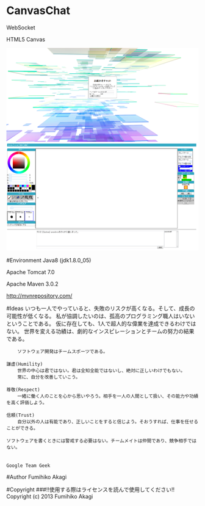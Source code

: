 # CanvasChat
WebSocket

HTML5 Canvas

<img src="./Raw/images/index.png" alt="index">

<img src="./Raw/images/chat.png" alt="chat">

#Environment
Java8 (jdk1.8.0_05)

Apache Tomcat 7.0

Apache Maven 3.0.2

http://mvnrepository.com/

#Ideas
    いつも一人でやっていると、失敗のリスクが高くなる。そして、成長の可能性が低くなる。 
    私が協調したいのは、孤高のプログラミング職人はいないということである。
    仮に存在しても、1人で超人的な偉業を達成できるわけではない。
    世界を変える功績は、劇的なインスピレーションとチームの努力の結果である。
    
        ソフトウェア開発はチームスポーツである。
    
    謙虚(Humility)
        世界の中心は君ではない。君は全知全能ではないし、絶対に正しいわけでもない。
        常に、自分を改善していこう。
    
    尊敬(Respect)
        一緒に働く人のことを心から思いやろう。相手を一人の人間として扱い、その能力や功績を高く評価しよう。
    
    信頼(Trust)
        自分以外の人は有能であり、正しいことをすると信じよう。そおうすれば、仕事を任せることができる。
        
    ソフトウェアを書くときには警戒する必要はない。チームメイトは仲間であり、競争相手ではない。
    
                                                                                Google Team Geek

#Author
Fumihiko Akagi

#Copyright
###!!使用する際はライセンスを読んで使用してください!!
    Copyright (c) 2013 Fumihiko Akagi

